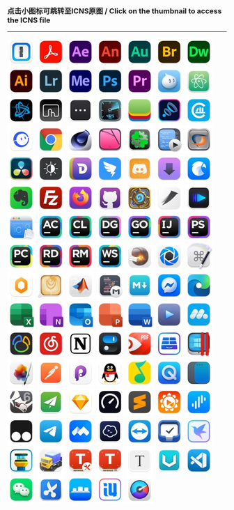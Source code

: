 ### 点击小图标可跳转至ICNS原图  /  Click on the thumbnail to access the ICNS file  
****  

[![1Password.jpg](./1Password.jpg "1Password")](../icons/1Password.icns)
[![Adobe Acrobat.jpg](./Adobe%20Acrobat.jpg "Adobe Acrobat")](../icons/Adobe%20Acrobat.icns)
[![Adobe After Effects.jpg](./Adobe%20After%20Effects.jpg "Adobe After Effects")](../icons/Adobe%20After%20Effects.icns)
[![Adobe Animate.jpg](./Adobe%20Animate.jpg "Adobe Animate")](../icons/Adobe%20Animate.icns)
[![Adobe Audition.jpg](./Adobe%20Audition.jpg "Adobe Audition")](../icons/Adobe%20Audition.icns)
[![Adobe Bridge.jpg](./Adobe%20Bridge.jpg "Adobe Bridge")](../icons/Adobe%20Bridge.icns)
[![Adobe Dreamweaver.jpg](./Adobe%20Dreamweaver.jpg "Adobe Dreamweaver")](../icons/Adobe%20Dreamweaver.icns)
[![Adobe Illustrator.jpg](./Adobe%20Illustrator.jpg "Adobe Illustrator")](../icons/Adobe%20Illustrator.icns)
[![Adobe Lightroom.jpg](./Adobe%20Lightroom.jpg "Adobe Lightroom")](../icons/Adobe%20Lightroom.icns)
[![Adobe Media Encoder.jpg](./Adobe%20Media%20Encoder.jpg "Adobe Media Encoder")](../icons/Adobe%20Media%20Encoder.icns)
[![Adobe Photoshop.jpg](./Adobe%20Photoshop.jpg "Adobe Photoshop")](../icons/Adobe%20Photoshop.icns)
[![Adobe Premiere.jpg](./Adobe%20Premiere.jpg "Adobe Premiere")](../icons/Adobe%20Premiere.icns)
[![Aliwangwang.jpg](./Aliwangwang.jpg "Aliwangwang")](../icons/Aliwangwang.icns)
[![Atom.jpg](./Atom.jpg "Atom")](../icons/Atom.icns)
[![BattleNet.jpg](./BattleNet.jpg "BattleNet")](../icons/BattleNet.icns)
[![Better Touch Tool.jpg](./Better%20Touch%20Tool.jpg "Better Touch Tool")](../icons/Better%20Touch%20Tool.icns)
[![BitBar.jpg](./BitBar.jpg "BitBar")](../icons/BitBar.icns)
[![Blackmagic Disk Speed Test.jpg](./Blackmagic%20Disk%20Speed%20Test.jpg "Blackmagic Disk Speed Test")](../icons/Blackmagic%20Disk%20Speed%20Test.icns)
[![BlueStacks.jpg](./BlueStacks.jpg "BlueStacks")](../icons/BlueStacks.icns)
[![Boom3D.jpg](./Boom3D.jpg "Boom3D")](../icons/Boom3D.icns)
[![CAJViewer.jpg](./CAJViewer.jpg "CAJViewer")](../icons/CAJViewer.icns)
[![CCtalk.jpg](./CCtalk.jpg "CCtalk")](../icons/CCtalk.icns)
[![Chrome.jpg](./Chrome.jpg "Chrome")](../icons/Chrome.icns)
[![Cinema 4D.jpg](./Cinema%204D.jpg "Cinema 4D")](../icons/Cinema%204D.icns)
[![CleanMyMac.jpg](./CleanMyMac.jpg "CleanMyMac")](../icons/CleanMyMac.icns)
[![CloverConfigurator.jpg](./CloverConfigurator.jpg "CloverConfigurator")](../icons/CloverConfigurator.icns)
[![CodeRunner.jpg](./CodeRunner.jpg "CodeRunner")](../icons/CodeRunner.icns)
[![CrossOver.jpg](./CrossOver.jpg "CrossOver")](../icons/CrossOver.icns)
[![DaVinci.jpg](./DaVinci.jpg "DaVinci")](../icons/DaVinci.icns)
[![Dark Mode for Safari.jpg](./Dark%20Mode%20for%20Safari.jpg "Dark Mode for Safari")](../icons/Dark%20Mode%20for%20Safari.icns)
[![Dash.jpg](./Dash.jpg "Dash")](../icons/Dash.icns)
[![DingTalk.jpg](./DingTalk.jpg "DingTalk")](../icons/DingTalk.icns)
[![Discord.jpg](./Discord.jpg "Discord")](../icons/Discord.icns)
[![Downie.jpg](./Downie.jpg "Downie")](../icons/Downie.icns)
[![Eagle.jpg](./Eagle.jpg "Eagle")](../icons/Eagle.icns)
[![Evernote.jpg](./Evernote.jpg "Evernote")](../icons/Evernote.icns)
[![FileZilla.jpg](./FileZilla.jpg "FileZilla")](../icons/FileZilla.icns)
[![Firefox.jpg](./Firefox.jpg "Firefox")](../icons/Firefox.icns)
[![Github.jpg](./Github.jpg "Github")](../icons/Github.icns)
[![HearthStone.jpg](./HearthStone.jpg "HearthStone")](../icons/HearthStone.icns)
[![HelloFont.jpg](./HelloFont.jpg "HelloFont")](../icons/HelloFont.icns)
[![IINA.jpg](./IINA.jpg "IINA")](../icons/IINA.icns)
[![Icon Slate.jpg](./Icon%20Slate.jpg "Icon Slate")](../icons/Icon%20Slate.icns)
[![JetBrains AppCode.jpg](./JetBrains%20AppCode.jpg "JetBrains AppCode")](../icons/JetBrains%20AppCode.icns)
[![JetBrains CLion.jpg](./JetBrains%20CLion.jpg "JetBrains CLion")](../icons/JetBrains%20CLion.icns)
[![JetBrains DataGrip.jpg](./JetBrains%20DataGrip.jpg "JetBrains DataGrip")](../icons/JetBrains%20DataGrip.icns)
[![JetBrains GoLand.jpg](./JetBrains%20GoLand.jpg "JetBrains GoLand")](../icons/JetBrains%20GoLand.icns)
[![JetBrains IDEA.jpg](./JetBrains%20IDEA.jpg "JetBrains IDEA")](../icons/JetBrains%20IDEA.icns)
[![JetBrains PHPStorm.jpg](./JetBrains%20PHPStorm.jpg "JetBrains PHPStorm")](../icons/JetBrains%20PHPStorm.icns)
[![JetBrains PyCharm.jpg](./JetBrains%20PyCharm.jpg "JetBrains PyCharm")](../icons/JetBrains%20PyCharm.icns)
[![JetBrains Rider.jpg](./JetBrains%20Rider.jpg "JetBrains Rider")](../icons/JetBrains%20Rider.icns)
[![JetBrains RubyMine.jpg](./JetBrains%20RubyMine.jpg "JetBrains RubyMine")](../icons/JetBrains%20RubyMine.icns)
[![JetBrains WebStorm.jpg](./JetBrains%20WebStorm.jpg "JetBrains WebStorm")](../icons/JetBrains%20WebStorm.icns)
[![Keka.jpg](./Keka.jpg "Keka")](../icons/Keka.icns)
[![KeyShot.jpg](./KeyShot.jpg "KeyShot")](../icons/KeyShot.icns)
[![Keyboard Maestro.jpg](./Keyboard%20Maestro.jpg "Keyboard Maestro")](../icons/Keyboard%20Maestro.icns)
[![Lemon.jpg](./Lemon.jpg "Lemon")](../icons/Lemon.icns)
[![Lungo.jpg](./Lungo.jpg "Lungo")](../icons/Lungo.icns)
[![MATLAB.jpg](./MATLAB.jpg "MATLAB")](../icons/MATLAB.icns)
[![MWeb.jpg](./MWeb.jpg "MWeb")](../icons/MWeb.icns)
[![MacDown.jpg](./MacDown.jpg "MacDown")](../icons/MacDown.icns)
[![Messenger.jpg](./Messenger.jpg "Messenger")](../icons/Messenger.icns)
[![Microsoft Edge.jpg](./Microsoft%20Edge.jpg "Microsoft Edge")](../icons/Microsoft%20Edge.icns)
[![Microsoft Excel.jpg](./Microsoft%20Excel.jpg "Microsoft Excel")](../icons/Microsoft%20Excel.icns)
[![Microsoft OneNote.jpg](./Microsoft%20OneNote.jpg "Microsoft OneNote")](../icons/Microsoft%20OneNote.icns)
[![Microsoft Outlook.jpg](./Microsoft%20Outlook.jpg "Microsoft Outlook")](../icons/Microsoft%20Outlook.icns)
[![Microsoft PowerPoint.jpg](./Microsoft%20PowerPoint.jpg "Microsoft PowerPoint")](../icons/Microsoft%20PowerPoint.icns)
[![Microsoft Word.jpg](./Microsoft%20Word.jpg "Microsoft Word")](../icons/Microsoft%20Word.icns)
[![Movist.jpg](./Movist.jpg "Movist")](../icons/Movist.icns)
[![MuMu.jpg](./MuMu.jpg "MuMu")](../icons/MuMu.icns)
[![Navicat.jpg](./Navicat.jpg "Navicat")](../icons/Navicat.icns)
[![NeteaseMusic.jpg](./NeteaseMusic.jpg "NeteaseMusic")](../icons/NeteaseMusic.icns)
[![Notion.jpg](./Notion.jpg "Notion")](../icons/Notion.icns)
[![One Switch.jpg](./One%20Switch.jpg "One Switch")](../icons/One%20Switch.icns)
[![PDF Expert.jpg](./PDF%20Expert.jpg "PDF Expert")](../icons/PDF%20Expert.icns)
[![Paragon NTFS.jpg](./Paragon%20NTFS.jpg "Paragon NTFS")](../icons/Paragon%20NTFS.icns)
[![Parallels Desktop.jpg](./Parallels%20Desktop.jpg "Parallels Desktop")](../icons/Parallels%20Desktop.icns)
[![Pixelmator Pro.jpg](./Pixelmator%20Pro.jpg "Pixelmator Pro")](../icons/Pixelmator%20Pro.icns)
[![Postman.jpg](./Postman.jpg "Postman")](../icons/Postman.icns)
[![Principle.jpg](./Principle.jpg "Principle")](../icons/Principle.icns)
[![QQ.jpg](./QQ.jpg "QQ")](../icons/QQ.icns)
[![QQMusic.jpg](./QQMusic.jpg "QQMusic")](../icons/QQMusic.icns)
[![QuickTime.jpg](./QuickTime.jpg "QuickTime")](../icons/QuickTime.icns)
[![Rectangle.jpg](./Rectangle.jpg "Rectangle")](../icons/Rectangle.icns)
[![Rhino 6.jpg](./Rhino%206.jpg "Rhino 6")](../icons/Rhino%206.icns)
[![ShadowsocksX.jpg](./ShadowsocksX.jpg "ShadowsocksX")](../icons/ShadowsocksX.icns)
[![Sketch.jpg](./Sketch.jpg "Sketch")](../icons/Sketch.icns)
[![Speedtest.jpg](./Speedtest.jpg "Speedtest")](../icons/Speedtest.icns)
[![Sublime.jpg](./Sublime.jpg "Sublime")](../icons/Sublime.icns)
[![Sunlogin.jpg](./Sunlogin.jpg "Sunlogin")](../icons/Sunlogin.icns)
[![Surge.jpg](./Surge.jpg "Surge")](../icons/Surge.icns)
[![Tampermonkey.jpg](./Tampermonkey.jpg "Tampermonkey")](../icons/Tampermonkey.icns)
[![Telegram.jpg](./Telegram.jpg "Telegram")](../icons/Telegram.icns)
[![Tencent Meeting.jpg](./Tencent%20Meeting.jpg "Tencent Meeting")](../icons/Tencent%20Meeting.icns)
[![Termius.jpg](./Termius.jpg "Termius")](../icons/Termius.icns)
[![Themviewer.jpg](./Themviewer.jpg "Themviewer")](../icons/Themviewer.icns)
[![Things3.jpg](./Things3.jpg "Things3")](../icons/Things3.icns)
[![Thunder.jpg](./Thunder.jpg "Thunder")](../icons/Thunder.icns)
[![Tower Pro.jpg](./Tower%20Pro.jpg "Tower Pro")](../icons/Tower%20Pro.icns)
[![Transmit.jpg](./Transmit.jpg "Transmit")](../icons/Transmit.icns)
[![Tuxera Disk Manager.jpg](./Tuxera%20Disk%20Manager.jpg "Tuxera Disk Manager")](../icons/Tuxera%20Disk%20Manager.icns)
[![Tuxera NTFS.jpg](./Tuxera%20NTFS.jpg "Tuxera NTFS")](../icons/Tuxera%20NTFS.icns)
[![Typora.jpg](./Typora.jpg "Typora")](../icons/Typora.icns)
[![V2rayU.jpg](./V2rayU.jpg "V2rayU")](../icons/V2rayU.icns)
[![VSCode.jpg](./VSCode.jpg "VSCode")](../icons/VSCode.icns)
[![WeChat.jpg](./WeChat.jpg "WeChat")](../icons/WeChat.icns)
[![Xnip.jpg](./Xnip.jpg "Xnip")](../icons/Xnip.icns)
[![cDock.jpg](./cDock.jpg "cDock")](../icons/cDock.icns)
[![i4Tools.jpg](./i4Tools.jpg "i4Tools")](../icons/i4Tools.icns)
[![iStat Menus.jpg](./iStat%20Menus.jpg "iStat Menus")](../icons/iStat%20Menus.icns)
